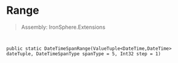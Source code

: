 ﻿

# Range

> Assembly: IronSphere.Extensions



```


public static DateTimeSpanRange(ValueTuple<DateTime,DateTime> dateTuple, DateTimeSpanType spanType = 5, Int32 step = 1)
```